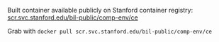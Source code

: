 Built container available publicly on Stanford container registry: [scr.svc.stanford.edu/bil-public/comp-env/ce](scr.svc.stanford.edu/bil-public/comp-env/ce)

Grab with `docker pull scr.svc.stanford.edu/bil-public/comp-env/ce`
